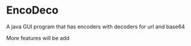 <h1>EncoDeco</h1>
<p>A java GUI program that has encoders with decoders for url and base64</p>
<p>More features will be add</p>

